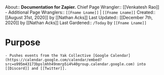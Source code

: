 About:: __Documentation for Zapier.__
Chief Page Wrangler:: [[Venkatesh Rao]]
    - Additional Page Wranglers:: `[[Fname Lname]]` | `[[Fname Lname]]`
Created:: [[August 31st, 2020]] by [[Nathan Acks]]
Last Updated:: [[December 7th, 2020]] by [[Nathan Acks]]
Last Gardened:: `/Today` by `[[Fname Lname]]`
# Purpose
    - Pushes events from the Yak Collective [Google Calendar](https://calendar.google.com/calendar/embed?src=o995m43173bpslmhh49nmrp5i4%40group.calendar.google.com) into [[Discord]] and [[Twitter]].
